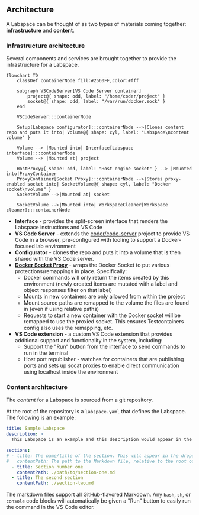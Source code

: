 ## Architecture

A Labspace can be thought of as two types of materials coming together: **infrastructure** and **content**.

### Infrastructure architecture

Several components and services are brought together to provide the infrastructure for a Labspace.

```mermaid
flowchart TD
    classDef containerNode fill:#2560FF,color:#fff

    subgraph VSCodeServer[VS Code Server container]
        project@{ shape: odd, label: "/home/coder/project" }
        socket@{ shape: odd, label: "/var/run/docker.sock" }
    end

    VSCodeServer:::containerNode

    Setup[Labspace configurator]:::containerNode -->|Clones content repo and puts it into| Volume@{ shape: cyl, label: "Labspace\ncontent volume" }

    Volume --> |Mounted into| Interface[Labspace interface]:::containerNode
    Volume --> |Mounted at| project

    HostProxy@{ shape: odd, label: "Host engine socket" } --> |Mounted into|ProxyContainer
    ProxyContainer[Socket Proxy]:::containerNode -->|Stores proxy-enabled socket into| SocketVolume@{ shape: cyl, label: "Docker socket\nvolume" }
    SocketVolume -->|Mounted at| socket

    SocketVolume -->|Mounted into| WorkspaceCleaner[Workspace cleaner]:::containerNode
```

- **Interface** - provides the split-screen interface that renders the Labspace instructions and VS Code
- **VS Code Server** - extends the [coder/code-server](https://github.com/coder/code-server) project to provide VS Code in a browser, pre-configured with tooling to support a Docker-focused lab environment
- **Configurator** - clones the repo and puts it into a volume that is then shared with the VS Code server.
- **[Docker Socket Proxy](https://github.com/mikesir87/docker-socket-proxy)** - wraps the Docker Socket to put various protections/remappings in place. Specifically:
  - Docker commands will only return the items created by this environment (newly created items are mutated with a label and object responses filter on that label)
  - Mounts in new containers are only allowed from within the project
  - Mount source paths are remapped to the volume the files are found in (even if using relative paths)
  - Requests to start a new container with the Docker socket will be remapped to use the proxied socket. This ensures Testcontainers config also uses the remapping, etc.
- **VS Code extension** - a custom VS Code extension that provides additional support and functionality in the system, including:
  - Support the "Run" button from the interface to send commands to run in the terminal
  - Host port republisher - watches for containers that are publishing ports and sets up socat proxies to enable direct communication using localhost inside the environment

### Content architecture

The _content_ for a Labspace is sourced from a git repository.

At the root of the repository is a `labspace.yaml` that defines the Labspace. The following is an example:

```yaml
title: Sample Labspace
description: >
  This Labspace is an example and this description would appear in the header under the title.

sections:
# - title: The name/title of the section. This will appear in the dropdowns and used to generate an "id" of the section (for navigation, etc.)
#   contentPath: The path to the Markdown file, relative to the root of the repository
  - title: Section number one
    contentPath: ./path/to/section-one.md
  - title: The second section
    contentPath: ./section-two.md
```

The markdown files support all GitHub-flavored Markdown. Any `bash`, `sh`, or `console` code blocks will automatically be given a "Run" button to easily run the command in the VS Code editor.